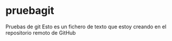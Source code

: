 # pruebagit
Pruebas de git
Esto es un fichero de texto
que estoy creando en el repositorio
remoto de GitHub
